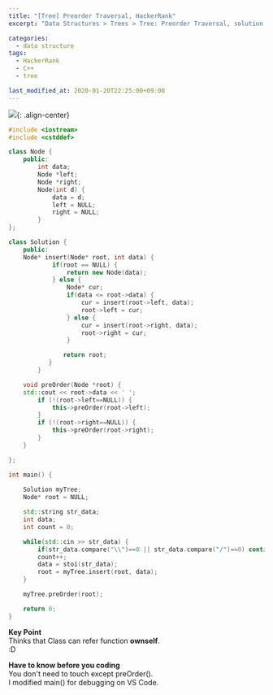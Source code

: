 ```yaml
---
title: "[Tree] Preorder Traversal, HackerRank"
excerpt: "Data Structures > Trees > Tree: Preorder Traversal, solution in cpp"

categories:
  - data structure
tags:
  - HackerRank
  - C++
  - tree

last_modified_at: 2020-01-20T22:25:00+09:00
---
```


![](https://eliotjang.github.io/assets/images/c++/preorder-traversal.png){: .align-center}  

```cpp
#include <iostream>
#include <cstddef>

class Node {
    public:
        int data;
        Node *left;
        Node *right;
        Node(int d) {
            data = d;
            left = NULL;
            right = NULL;
        }
};

class Solution {
    public:
  	Node* insert(Node* root, int data) {
            if(root == NULL) {
                return new Node(data);
            } else {
                Node* cur;
                if(data <= root->data) {
                    cur = insert(root->left, data);
                    root->left = cur;
                } else {
                    cur = insert(root->right, data);
                    root->right = cur;
                }

               return root;
           }
        }

    void preOrder(Node *root) {
	std::cout << root->data << ' ';
        if (!(root->left==NULL)) {
            this->preOrder(root->left);
        }
        if (!(root->right==NULL)) {
            this->preOrder(root->right);
        }
    }

};

int main() {
    
    Solution myTree;
    Node* root = NULL;

    std::string str_data;
    int data;
    int count = 0;

    while(std::cin >> str_data) {
        if(str_data.compare("\\")==0 || str_data.compare("/")==0) continue;
        count++;
        data = stoi(str_data);
        root = myTree.insert(root, data);
    }

    myTree.preOrder(root);

    return 0;
}

```

**Key Point**  
Thinks that Class can refer function **ownself**.  
:D

**Have to know before you coding**  
You don't need to touch except preOrder().  
I modified main() for debugging on VS Code.  

